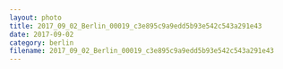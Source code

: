 ```yaml
---
layout: photo
title: 2017_09_02_Berlin_00019_c3e895c9a9edd5b93e542c543a291e43
date: 2017-09-02
category: berlin
filename: 2017_09_02_Berlin_00019_c3e895c9a9edd5b93e542c543a291e43
---
```

